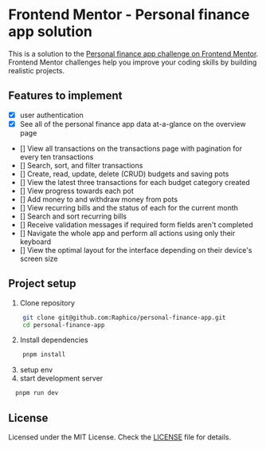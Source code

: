 # Frontend Mentor - Personal finance app solution

This is a solution to the [Personal finance app challenge on Frontend Mentor](https://www.frontendmentor.io/challenges/personal-finance-app-JfjtZgyMt1). Frontend Mentor challenges help you improve your coding skills by building realistic projects.

## Features to implement

- [x] user authentication
- [x] See all of the personal finance app data at-a-glance on the overview page
- [] View all transactions on the transactions page with pagination for every ten transactions
- [] Search, sort, and filter transactions
- [] Create, read, update, delete (CRUD) budgets and saving pots
- [] View the latest three transactions for each budget category created
- [] View progress towards each pot
- [] Add money to and withdraw money from pots
- [] View recurring bills and the status of each for the current month
- [] Search and sort recurring bills
- [] Receive validation messages if required form fields aren't completed
- [] Navigate the whole app and perform all actions using only their keyboard
- [] View the optimal layout for the interface depending on their device's screen size

## Project setup

1. Clone repository

```bash
    git clone git@github.com:Raphico/personal-finance-app.git
    cd personal-finance-app
```

2. Install dependencies

```bash
    pnpm install
```

3. setup env
4. start development server

```bash
  pnpm run dev
```

## License

Licensed under the MIT License. Check the [LICENSE](./LICENSE) file for details.
